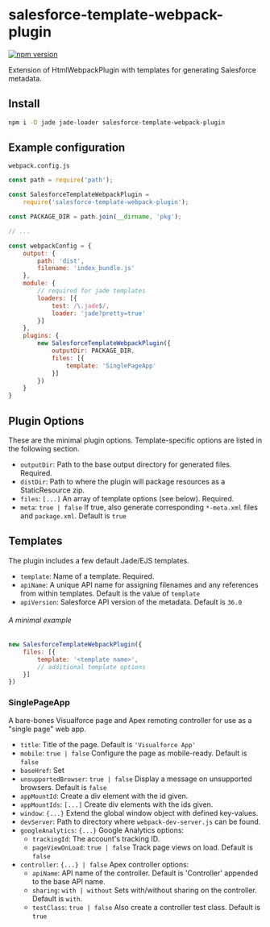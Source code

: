 # salesforce-template-webpack-plugin

[![npm version](https://img.shields.io/npm/v/salesforce-template-webpack-plugin.svg?maxAge=86400000)](https://www.npmjs.com/package/salesforce-template-webpack-plugin)

Extension of HtmlWebpackPlugin with templates for generating Salesforce
metadata.

## Install

```bash
npm i -D jade jade-loader salesforce-template-webpack-plugin
```

## Example configuration

`webpack.config.js`

```javascript
const path = require('path');

const SalesforceTemplateWebpackPlugin =
	require('salesforce-template-webpack-plugin');

const PACKAGE_DIR = path.join(__dirname, 'pkg');

// ...

const webpackConfig = {
	output: {
		path: 'dist',
		filename: 'index_bundle.js'
	},
	module: {
		// required for jade templates
		loaders: [{
			test: /\.jade$/,
			loader: 'jade?pretty=true'
		}]
	},
	plugins: {
		new SalesforceTemplateWebpackPlugin({
			outputDir: PACKAGE_DIR,
			files: [{
				template: 'SinglePageApp'
			}]
		})
	}
}
```

## Plugin Options

These are the minimal plugin options. Template-specific options are listed in the
following section.

- `outputDir`: Path to the base output directory for generated files. Required.
- `distDir`: Path to where the plugin will package resources as a StaticResource zip.
- `files`: `[...]` An array of template options (see below). Required.
- `meta`: `true | false` If true, also generate corresponding `*-meta.xml` files and `package.xml`. Default is `true`

## Templates

The plugin includes a few default Jade/EJS templates.

- `template`: Name of a template. Required.
- `apiName`: A unique API name for assigning filenames and any references from within templates. Default is the value of `template`
- `apiVersion`: Salesforce API version of the metadata. Default is `36.0`

###### A minimal example

```javascript
new SalesforceTemplateWebpackPlugin({
	files: [{
		template: '<template name>',
		// additional template options
	}]
})
```

### SinglePageApp

A bare-bones Visualforce page and Apex remoting controller for use as a "single page" web app.

- `title`: Title of the page. Default is `'Visualforce App'`
- `mobile`: `true | false` Configure the page as mobile-ready. Default is `false`
- `baseHref`: Set <base href="{value}">
- `unsupportedBrowser`: `true | false` Display a message on unsupported browsers. Default is `false`
- `appMountId`: Create a div element with the id given.
- `appMountIds`: `[...]` Create div elements with the ids given.
- `window`: `{...}` Extend the global window object with defined key-values.
- `devServer`: Path to directory where `webpack-dev-server.js` can be found.
- `googleAnalytics`: `{...}` Google Analytics options:
	- `trackingId`: The account's tracking ID.
	- `pageViewOnLoad`: `true | false` Track page views on load. Default is `false`
- `controller`: `{...} | false` Apex controller options:
	- `apiName`: API name of the controller. Default is 'Controller' appended to the base API name.
	- `sharing`: `with | without` Sets with/without sharing on the controller. Default is `with`.
	- `testClass`: `true | false` Also create a controller test class. Default is `true`
